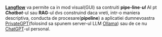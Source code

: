[**Langflow**](https://www.langflow.org/) va permite ca in mod visual(GUI) sa contruiti **pipe-line**-***ul*** AI pt ***Chatbot***-ul sau **RAG**-ul dvs construind daca vreti, intr-o maniera descriptiva, conducta de procesare(**pipeline**) a aplicatiei dumnevoastra [PrivateGPT](https://github.com/ollama/ollama/tree/main/examples/langchain-python-rag-privategpt)(folosind sa spunem server-ul LLM [Ollama](https://ollama.com/download/windows)) sau de ce nu [ChatGPT](https://chatgpt.com/)-ul personal.
